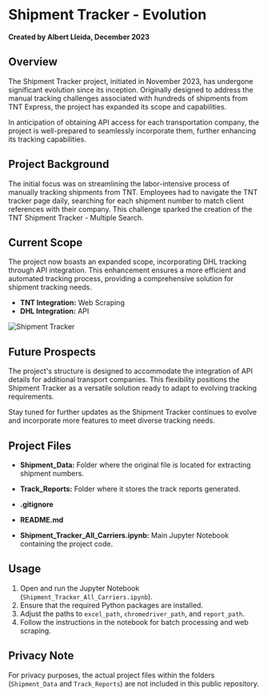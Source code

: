 # Shipment Tracker - Evolution

**Created by Albert Lleida, December 2023**

## Overview

The Shipment Tracker project, initiated in November 2023, has undergone significant evolution since its inception. Originally designed to address the manual tracking challenges associated with hundreds of shipments from TNT Express, the project has expanded its scope and capabilities.

In anticipation of obtaining API access for each transportation company, the project is well-prepared to seamlessly incorporate them, further enhancing its tracking capabilities.

## Project Background

The initial focus was on streamlining the labor-intensive process of manually tracking shipments from TNT. Employees had to navigate the TNT tracker page daily, searching for each shipment number to match client references with their company. This challenge sparked the creation of the TNT Shipment Tracker - Multiple Search.

## Current Scope

The project now boasts an expanded scope, incorporating DHL tracking through API integration. This enhancement ensures a more efficient and automated tracking process, providing a comprehensive solution for shipment tracking needs.

- **TNT Integration:** Web Scraping
- **DHL Integration:** API


![Shipment Tracker](https://github.com/alleida23/Shipment_Tracker/assets/124719215/f5dc4c37-21b3-4f94-bdb5-9a8dd4975cdd)


## Future Prospects

The project's structure is designed to accommodate the integration of API details for additional transport companies. This flexibility positions the Shipment Tracker as a versatile solution ready to adapt to evolving tracking requirements.

Stay tuned for further updates as the Shipment Tracker continues to evolve and incorporate more features to meet diverse tracking needs.

## Project Files

- **Shipment_Data:** Folder where the original file is located for extracting shipment numbers.
- **Track_Reports:** Folder where it stores the track reports generated.

- **.gitignore**
- **README.md**
- **Shipment_Tracker_All_Carriers.ipynb:** Main Jupyter Notebook containing the project code.

## Usage

1. Open and run the Jupyter Notebook (`Shipment_Tracker_All_Carriers.ipynb`).
2. Ensure that the required Python packages are installed.
3. Adjust the paths to `excel_path`, `chromedriver_path`, and `report_path`.
4. Follow the instructions in the notebook for batch processing and web scraping.

## Privacy Note

For privacy purposes, the actual project files within the folders (`Shipment_Data` and `Track_Reports`) are not included in this public repository.
